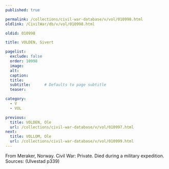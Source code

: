 ```yaml
---
published: true

permalink: /collections/civil-war-database/v/vol/010998.html
oldlink: /CivilWar/db/v/vol/010998.html

oldid: 010998

title: VOLDEN, Sivert

pagelist:
  exclude: false
  order: 10998
  image: 
  alt:
  caption:
  title:
  subtitle:      # Defaults to page subtitle
  teaser:

category: 
  - V 
  - VOL

previous:
  title: VOLDEN, Ole
  url: /collections/civil-war-database/v/vol/010997.html  
next:
  title: VOLLOM, Ole
  url: /collections/civil-war-database/v/vol/010999.html   
---
```

From Meraker, Norway. Civil War: Private. Died during a military expedition. Sources: (Ulvestad p339)